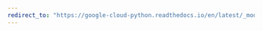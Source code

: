 ```yaml
---
redirect_to: "https://google-cloud-python.readthedocs.io/en/latest/_modules/google/cloud/vision_v1p2beta1/proto/image_annotator_pb2.html"
---
```

